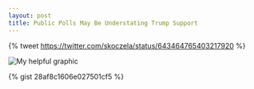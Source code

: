 ```yaml
---
layout: post
title: Public Polls May Be Understating Trump Support
---
```


{% tweet https://twitter.com/skoczela/status/643464765403217920 %}

![My helpful graphic](https://40.media.tumblr.com/081b17560f8be6f0484960525875867e/tumblr_nuqvfkFMtS1qaxxauo1_1280.png)

{% gist 28af8c1606e027501cf5 %}
